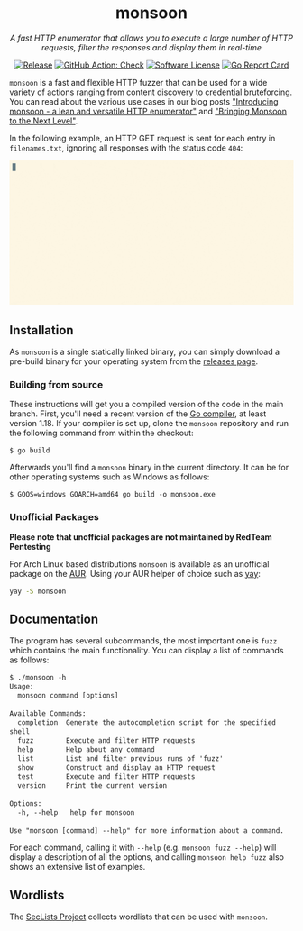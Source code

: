 <p align="center">
  <h1 align="center"><b>monsoon</b></h1>
  <p align="center"><i>A fast HTTP enumerator that allows you to execute a large number of HTTP requests, filter the responses and display them in real-time</i></p>
  <p align="center">
    <a href="https://github.com/RedTeamPentesting/monsoon/releases/latest"><img alt="Release" src="https://img.shields.io/github/release/RedTeamPentesting/monsoon.svg?style=for-the-badge"></a>
    <a href="https://github.com/RedTeamPentesting/monsoon/actions?workflow=Build+and+tests"><img alt="GitHub Action: Check" src="https://img.shields.io/github/actions/workflow/status/RedTeamPentesting/monsoon/tests.yml?branch=main&style=for-the-badge"></a>
    <a href="/LICENSE"><img alt="Software License" src="https://img.shields.io/badge/license-MIT-brightgreen.svg?style=for-the-badge"></a>
    <a href="https://goreportcard.com/report/github.com/RedTeamPentesting/monsoon"><img alt="Go Report Card" src="https://goreportcard.com/badge/github.com/RedTeamPentesting/monsoon?style=for-the-badge"></a>
  </p>
</p>

`monsoon` is a fast and flexible HTTP fuzzer that can be used for a wide variety
of actions ranging from content discovery to credential bruteforcing. You can
read about the various use cases in our blog posts ["Introducing monsoon - a
lean and versatile HTTP
enumerator"](https://blog.redteam-pentesting.de/2020/introducing-monsoon/) and
["Bringing Monsoon to the Next
Level"](https://blog.redteam-pentesting.de/2023/monsoon-next-level/).

In the following example, an HTTP GET request is sent for each entry in
`filenames.txt`, ignoring all responses with the status code `404`:


![basic demo](demos/demo1.gif)

## Installation

As `monsoon` is a single statically linked binary, you can simply download a
pre-build binary for your operating system from the
[releases page](https://github.com/RedTeamPentesting/monsoon/releases).

### Building from source

These instructions will get you a compiled version of the code in the main
branch. First, you'll need a recent version of the
[Go compiler](https://golang.org/dl), at least version 1.18. If your compiler is
set up, clone the `monsoon` repository and run the following command from within
the checkout:

```
$ go build
```

Afterwards you'll find a `monsoon` binary in the current directory. It can be
for other operating systems such as Windows as follows:

```
$ GOOS=windows GOARCH=amd64 go build -o monsoon.exe
```

### Unofficial Packages

**Please note that unofficial packages are not maintained by RedTeam Pentesting**

For Arch Linux based distributions `monsoon` is available as an unofficial
package on the [AUR](https://aur.archlinux.org/packages/monsoon). Using your
AUR helper of choice such as [yay](https://github.com/Jguer/yay):

```bash
yay -S monsoon
```

## Documentation

The program has several subcommands, the most important one is `fuzz` which
contains the main functionality. You can display a list of commands as follows:

```
$ ./monsoon -h
Usage:
  monsoon command [options]

Available Commands:
  completion  Generate the autocompletion script for the specified shell
  fuzz        Execute and filter HTTP requests
  help        Help about any command
  list        List and filter previous runs of 'fuzz'
  show        Construct and display an HTTP request
  test        Execute and filter HTTP requests
  version     Print the current version

Options:
  -h, --help   help for monsoon

Use "monsoon [command] --help" for more information about a command.
```

For each command, calling it with `--help` (e.g. `monsoon fuzz --help`) will
display a description of all the options, and calling `monsoon help fuzz`
also shows an extensive list of examples.

## Wordlists

The [SecLists Project](https://github.com/danielmiessler/SecLists) collects
wordlists that can be used with `monsoon`.
